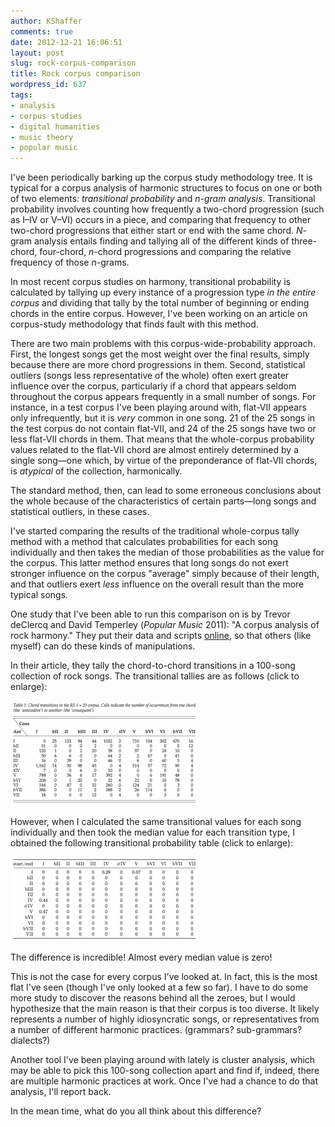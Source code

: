 ```yaml
---
author: KShaffer
comments: true
date: 2012-12-21 16:06:51
layout: post
slug: rock-corpus-comparison
title: Rock corpus comparison
wordpress_id: 637
tags:
- analysis
- corpus studies
- digital humanities
- music theory
- popular music
---
```


I've been periodically barking up the corpus study methodology tree. It is typical for a corpus analysis of harmonic structures to focus on one or both of two elements: _transitional probability_ and _n-gram analysis_. Transitional probability involves counting how frequently a two-chord progression (such as I–IV or V–VI) occurs in a piece, and comparing that frequency to other two-chord progressions that either start or end with the same chord. _N_-gram analysis entails finding and tallying all of the different kinds of three-chord, four-chord, _n_-chord progressions and comparing the relative frequency of those _n_-grams.

In most recent corpus studies on harmony, transitional probability is calculated by tallying up every instance of a progression type _in the entire corpus_ and dividing that tally by the total number of beginning or ending chords in the entire corpus. However, I've been working on an article on corpus-study methodology that finds fault with this method. 

There are two main problems with this corpus-wide-probability approach. First, the longest songs get the most weight over the final results, simply because there are more chord progressions in them. Second, statistical outliers (songs less representative of the whole) often exert greater influence over the corpus, particularly if a chord that appears seldom throughout the corpus appears frequently in a small number of songs. For instance, in a test corpus I've been playing around with, flat-VII appears only infrequently, but it is _very_ common in one song. 21 of the 25 songs in the test corpus do not contain flat-VII, and 24 of the 25 songs have two or less flat-VII chords in them. That means that the whole-corpus probability values related to the flat-VII chord are almost entirely determined by a single song—one which, by virtue of the preponderance of flat-VII chords, is _atypical_ of the collection, harmonically.

The standard method, then, can lead to some erroneous conclusions about the whole because of the characteristics of certain parts—long songs and statistical outliers, in these cases.

I've started comparing the results of the traditional whole-corpus tally method with a method that calculates probabilities for each song individually and then takes the median of those probabilities as the value for the corpus. This latter method ensures that long songs do not exert stronger influence on the corpus "average" simply because of their length, and that outliers exert _less_ influence on the overall result than the more typical songs.

One study that I've been able to run this comparison on is by Trevor deClercq and David Temperley (_Popular Music_ 2011): "A corpus analysis of rock harmony." They put their data and scripts [online](http://theory.esm.rochester.edu/rock_corpus/), so that others (like myself) can do these kinds of manipulations.

In their article, they tally the chord-to-chord transitions in a 100-song collection of rock songs. The transitional tallies are as follows (click to enlarge):

[![](/uploads/2012/12/Screen-Shot-2012-12-21-at-3.24.57-PM-300x168.png)](/uploads/2012/12/Screen-Shot-2012-12-21-at-3.24.57-PM.png)

However, when I calculated the same transitional values for each song individually and then took the median value for each transition type, I obtained the following transitional probability table (click to enlarge):

[![](/uploads/2012/12/Screen-Shot-2012-12-21-at-3.33.12-PM-300x135.png)](/uploads/2012/12/Screen-Shot-2012-12-21-at-3.33.12-PM.png)

The difference is incredible! Almost every median value is zero!

This is not the case for every corpus I've looked at. In fact, this is the most flat I've seen (though I've only looked at a few so far). I have to do some more study to discover the reasons behind all the zeroes, but I would hypothesize that the main reason is that their corpus is too diverse. It likely represents a number of highly idiosyncratic songs, or representatives from a number of different harmonic practices. (grammars? sub-grammars? dialects?)

Another tool I've been playing around with lately is cluster analysis, which may be able to pick this 100-song collection apart and find if, indeed, there are multiple harmonic practices at work. Once I've had a chance to do that analysis, I'll report back.

In the mean time, what do you all think about this difference?

